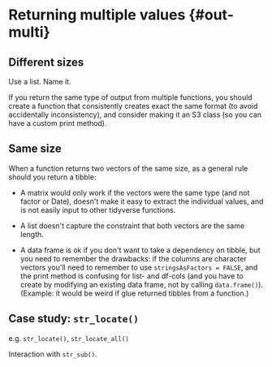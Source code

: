 # Returning multiple values {#out-multi}



## Different sizes

Use a list. Name it.

If you return the same type of output from multiple functions, you should create a function that consistently creates exact the same format (to avoid accidentally inconsistency), and consider making it an S3 class (so you can have a custom print method).

## Same size

When a function returns two vectors of the same size, as a general rule should you return a tibble:

* A matrix would only work if the vectors were the same type (and not factor or Date), doesn't make it easy to extract the individual values, and is not easily input to other tidyverse functions.

* A list doesn't capture the constraint that both vectors are the same length.

* A data frame is ok if you don't want to take a dependency on tibble, but you need to remember the drawbacks: if the columns are character vectors you'll need to remember to use `stringsAsFactors = FALSE`, and the print method is confusing for list- and df-cols (and you have to create by modifying an existing data frame, not by calling `data.frame()`). (Example: it would be weird if glue returned tibbles from a function.)

## Case study: `str_locate()`

e.g. `str_locate()`, `str_locate_all()`

Interaction with `str_sub()`.


